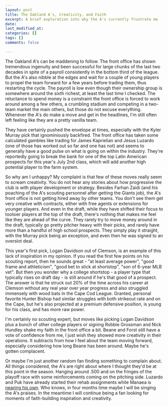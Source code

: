 ```yaml
---
layout: post
title: The Oakland A's, Creativity, and Faith
excerpt: A brief exploration into why the A's currently frustrate me
date: 
last_modified_at: 
categories: []
tags: []
comments: false

---
```

The Oakland A's can be maddening to follow. The front office has shown tremendous ingenuity and been successful for large chunks of the last two decades in spite of a payroll consistently in the bottom third of the league. But the A's also nibble at the edges and wait for a couple of young players to propel the team forward for a few years before trading them, thus restarting the cycle. The payroll is low even though their ownership group is somewhere around the sixth richest, at least the last time I checked. The reluctance to spend money is a constraint the front office is forced to work around among a few others, a crumbling stadium and competing in a two-team market the main others, but those do not excuse everything. Whenever the A's do make a move and get in the headlines, I'm still often left feeling like they are a pretty vanilla team.

They have certainly pushed the envelope at times, especially with the Kyler Murray pick that ignominiously backfired. The front office has taken some calculated gambles like trading for James Kaprielian and Jesus Luzardo (one of those has worked out so far and one has not) and seems to generally have a good pulse on what is going on within the industry. They're reportedly going to break the bank for one of the top Latin American prospects for this year's July 2nd class, which will add another high potential player to the farm system.

So why am I unhappy? My complaint is that few of these moves really seem to scream creativity. You do not hear any stories about how progressive the club is with player development or strategy. Besides Farhan Zaidi (and his poaching of the A's scouting personnel after getting the Giants job), the A's front office is not getting hired away by other teams. You don't see them get very creative with contracts, either with free agents or extensions for younger players. And even in the draft, while they have shifted their focus to toolsier players at the top of the draft, there's nothing that makes me feel like they are ahead of the curve. They rarely try to move money around in the draft, typically go pretty pitcher heavy with their picks, and rarely have more than a handful of high school prospects. They simply play it straight, with the Murray pick being an exception, and even then he was signed to an overslot deal.

This year's first pick, Logan Davidson out of Clemson, is an example of this lack of inspiration in my opinion. If you read the first few points on his scouting report, then he sounds great - "at least average power", "good frame and athleticism", "good bet to stick at shortstop", "son of 6-year MLB vet". But then you wonder why a college shortstop - a player type that typically rises on draft day - is still around if he's that good of a prospect. The answer  is that he struck out 20% of the time across his career at Clemson without any real year over year progress and also struggled immensely with wood bats in the Cape Cod League. Granted, personal favorite Hunter Bishop had similar struggles with both strikeout rate and on the Cape, but he's also projected at a premium defensive position, is young for his class, and has more raw power.

I'm certainly no scouting expert, but moves like picking Logan Davidson plus a bunch of other college players or signing Robbie Grossman and Nick Hundley shake my faith in the front office a bit. Beane and Forst still have a vote of confidence from me, I just wish they showed more creativity in their operations. It subtracts from how I feel about the team moving forward, especially considering how long Beane has been around. Maybe he's gotten complacent.

Or maybe I'm just another random fan finding something to complain about. All things considered, the A's are right about where I thought they'd be at this point in the season. Hanging around .500 and on the fringes of the playoff race with some reinforcements coming on the pitching side. Luzardo and Puk have already started their rehab assignments while Manaea is [nearing his own](https://www.sfchronicle.com/athletics/article/A-s-Sean-Manaea-getting-close-to-rehab-14001604.php?utm_campaign=CMS%20Sharing%20Tools%20(Premium)&utm_source=t.co&utm_medium=referral). Who knows, in four months time maybe I will be singing the A's praises. In the meantime I will continue being a fan looking for moments of faith-building inspiration and creativity.